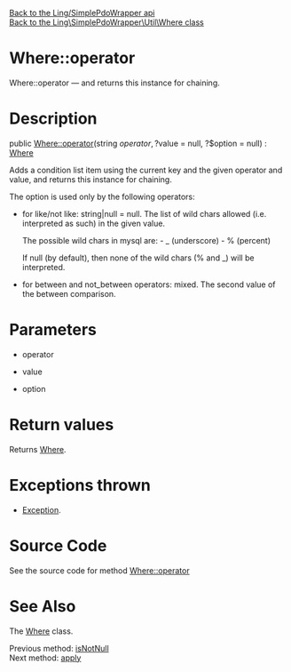 [Back to the Ling/SimplePdoWrapper api](https://github.com/lingtalfi/SimplePdoWrapper/blob/master/doc/api/Ling/SimplePdoWrapper.md)<br>
[Back to the Ling\SimplePdoWrapper\Util\Where class](https://github.com/lingtalfi/SimplePdoWrapper/blob/master/doc/api/Ling/SimplePdoWrapper/Util/Where.md)


Where::operator
================



Where::operator — and returns this instance for chaining.




Description
================


public [Where::operator](https://github.com/lingtalfi/SimplePdoWrapper/blob/master/doc/api/Ling/SimplePdoWrapper/Util/Where/operator.md)(string $operator, ?$value = null, ?$option = null) : [Where](https://github.com/lingtalfi/SimplePdoWrapper/blob/master/doc/api/Ling/SimplePdoWrapper/Util/Where.md)




Adds a condition list item using the current key and the given operator and value,
and returns this instance for chaining.



The option is used only by the following operators:

- for like/not like: string|null = null.
     The list of wild chars allowed (i.e. interpreted as such) in the given value.

     The possible wild chars in mysql are:
         - _ (underscore)
         - % (percent)

     If null (by default), then none of the wild chars (% and _) will be interpreted.


- for between and not_between operators: mixed.
     The second value of the between comparison.




Parameters
================


- operator

    

- value

    

- option

    


Return values
================

Returns [Where](https://github.com/lingtalfi/SimplePdoWrapper/blob/master/doc/api/Ling/SimplePdoWrapper/Util/Where.md).


Exceptions thrown
================

- [Exception](http://php.net/manual/en/class.exception.php).&nbsp;







Source Code
===========
See the source code for method [Where::operator](https://github.com/lingtalfi/SimplePdoWrapper/blob/master/Util/Where.php#L383-L398)


See Also
================

The [Where](https://github.com/lingtalfi/SimplePdoWrapper/blob/master/doc/api/Ling/SimplePdoWrapper/Util/Where.md) class.

Previous method: [isNotNull](https://github.com/lingtalfi/SimplePdoWrapper/blob/master/doc/api/Ling/SimplePdoWrapper/Util/Where/isNotNull.md)<br>Next method: [apply](https://github.com/lingtalfi/SimplePdoWrapper/blob/master/doc/api/Ling/SimplePdoWrapper/Util/Where/apply.md)<br>

